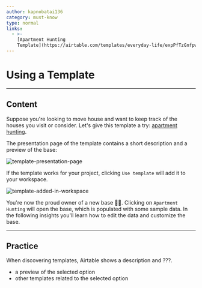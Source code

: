 ```yaml
---
author: kapnobatai136
category: must-know
type: normal
links:
  - >-
    [Apartment Hunting
    Template](https://airtable.com/templates/everyday-life/expPfTzGnfpwjgWlS/apartment-hunting){website}
---
```


# Using a Template


---

## Content

Suppose you're looking to move house and want to keep track of the houses you visit or consider. Let's give this template a try: [apartment hunting](https://airtable.com/templates/everyday-life/expPfTzGnfpwjgWlS/apartment-hunting).

The presentation page of the template contains a short description and a preview of the base:

![template-presentation-page](https://img.enkipro.com/13511682bbdd6d94562e1bda65da89bf.png)

If the template works for your project, clicking `Use template` will add it to your workspace.

![template-added-in-workspace](https://img.enkipro.com/eed5b679439ed412aafafde9368e22ac.png)

You're now the proud owner of a new base 🎉🎉. Clicking on `Apartment Hunting` will open the base, which is populated with some sample data. In the following insights you'll learn how to edit the data and customize the base.


---

## Practice

When discovering templates, Airtable shows a description and ???.

* a preview of the selected option
* other templates related to the selected option
